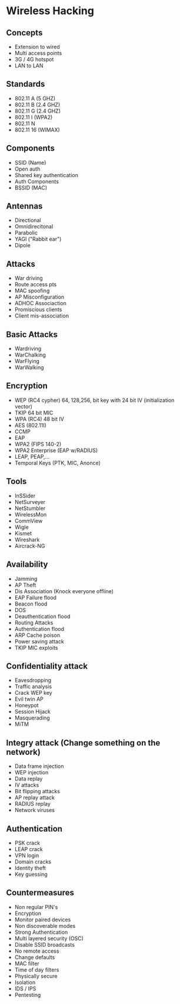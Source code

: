 # Wireless Hacking

## Concepts

- Extension to wired
- Multi access points
- 3G / 4G hotspot
- LAN to LAN

## Standards

- 802.11 A (5 GHZ)
- 802.11 B (2.4 GHZ)
- 802.11 G (2.4 GHZ)
- 802.11 I (WPA2)
- 802.11 N
- 802.11 16 (WIMAX)

## Components

- SSID (Name)
- Open auth
- Shared key authentication
- Auth Components
- BSSID (MAC)

## Antennas

- Directional
- Omnidirecitonal
- Parabolic
- YAGI ("Rabbit ear")
- Dipole

## Attacks

- War driving
- Route access pts
- MAC spoofing
- AP Misconfiguration
- ADHOC Associaction
- Promiscious clients
- Client mis-association

## Basic Attacks

- Wardriving
- WarChalking
- WarFlying
- WarWalking

## Encryption

- WEP (RC4 cypher) 64, 128,256, bit key with 24 bit IV (initialization vector)
- TKIP 64 bit MIC
- WPA (RC4) 48 bit IV
- AES (802.11I)
- CCMP
- EAP
- WPA2 (FIPS 140-2)
- WPA2 Enterprise (EAP w/RADIUS)
- LEAP, PEAP,...
- Temporal Keys (PTK, MIC, Anonce)

## Tools

- InSSider
- NetSurveyer
- NetStumbler
- WirelessMon
- CommView
- Wigle
- Kismet
- Wireshark
- Aircrack-NG

## Availability

- Jamming
- AP Theft
- Dis Association (Knock everyone offline)
- EAP Failure flood
- Beacon flood
- DOS
- Deauthentication flood
- Routing Attacks
- Authentication flood
- ARP Cache poison
- Power saving attack
- TKIP MIC exploits

## Confidentiality attack

- Eavesdropping
- Traffic analysis
- Crack WEP key
- Evil twin AP
- Honeypot
- Session Hijack
- Masquerading
- MiTM

## Integry attack (Change something on the network)

- Data frame injection
- WEP injection
- Data replay
- IV attacks
- Bit flipping attacks
- AP replay attack
- RADIUS replay
- Network viruses

## Authentication

- PSK crack
- LEAP crack
- VPN login
- Domain cracks
- Identity theft
- Key guessing

## Countermeasures

- Non regular PIN's
- Encryption
- Monitor paired devices
- Non discoverable modes
- Strong Authentication
- Multi layered security (OSC)
- Disable SSID broadcasts
- No remote access
- Change defaults
- MAC filter
- Time of day filters
- Physically secure
- Isolation
- IDS / IPS
- Pentesting